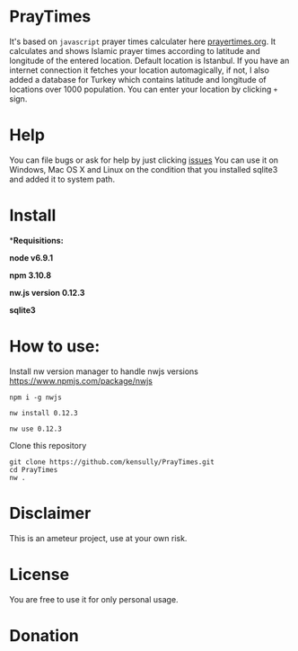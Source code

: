 # PrayTimes
It's based on `javascript` prayer times calculater here [prayertimes.org](http://praytimes.org/code/).
It calculates and shows Islamic prayer times according to latitude and longitude of the entered location. Default location is Istanbul. If you have an internet connection it fetches your location automagically, if not, I also added a database for Turkey which contains latitude and longitude of locations over 1000 population. You can enter your location by clicking `+` sign.

# Help 

You can file bugs or ask for help by just clicking [issues](https://github.com/kensully/PrayTimes/issues)
You can use it on Windows, Mac OS X  and Linux on the condition that you installed sqlite3 and added it to system path.
# Install
***Requisitions:**

**node v6.9.1**

**npm 3.10.8**

**nw.js version 0.12.3**

**sqlite3**

# How to use:

Install nw version  manager to handle nwjs versions https://www.npmjs.com/package/nwjs


    npm i -g nwjs

    nw install 0.12.3

    nw use 0.12.3
 
Clone this repository 

    git clone https://github.com/kensully/PrayTimes.git
    cd PrayTimes
    nw .

# Disclaimer

This is an ameteur project, use  at your own risk.

# License
You are free to use it for only personal usage. 

# Donation 
    
